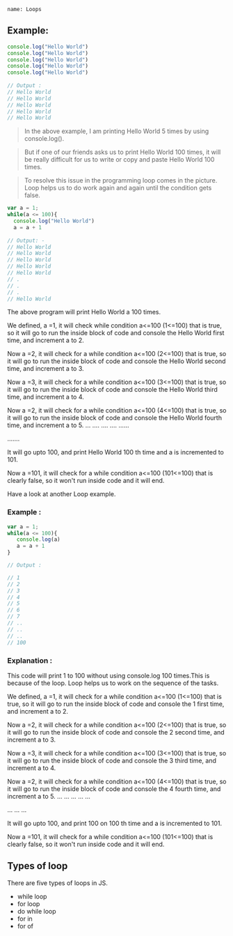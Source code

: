 ```ngMeta
name: Loops
```

## Example:

```javascript
console.log("Hello World")
console.log("Hello World")
console.log("Hello World")
console.log("Hello World")
console.log("Hello World")
 
// Output :
// Hello World
// Hello World
// Hello World
// Hello World
// Hello World

```

> In the above example, I am printing Hello World 5 times by using console.log().

> But if one of our friends asks us to print Hello World 100 times, it will be really difficult  for us  to write or copy and paste Hello World 100 times.

> To resolve this issue in the programming loop comes in the picture. Loop helps us to do work again and again until the condition gets false. 

```javascript
var a = 1;
while(a <= 100){
  console.log("Hello World")
  a = a + 1
 
// Output: - 
// Hello World
// Hello World
// Hello World
// Hello World
// Hello World
// .
// .
// .
// Hello World

```

The above program will print Hello World a 100 times.

We defined,  a =1, it will check while condition a<=100 (1<=100) that is true, so it will go to run the inside block of code  and console the Hello World first time, and increment a to 2.

Now a =2, it will check for a while condition a<=100 (2<=100) that is true, so it will go to run the inside block of code  and console the Hello World second time, and increment a to 3.

Now a =3, it will check for a while condition a<=100 (3<=100) that is true, so it will go to run the inside block of code  and console the Hello World third time, and increment a to 4.

Now a =2, it will check for a while condition a<=100 (4<=100) that is true, so it will go to run the inside block of code  and console the Hello World fourth time, and increment a to 5.
…
….
….
….
……

…….

It will go upto 100, and print Hello World 100 th time and a is incremented to 101.

Now a =101, it will check for a while condition a<=100 (101<=100) that is clearly false, so it won't run inside code and it will end.

Have a look at another Loop example.

### Example :

```javascript
var a = 1;
while(a <= 100){
   console.log(a)
   a = a + 1
}

// Output :

// 1
// 2
// 3
// 4
// 5
// 6
// 7
// ..
// ..
// ..
// 100
```

### Explanation :  

This code will print 1 to 100 without using console.log 100 times.This is because of the loop. Loop helps us to work on the sequence of the tasks.

We defined,  a =1, it will check for a while condition a<=100 (1<=100) that is true, so it will go to run the inside block of code  and console the 1 first time, and increment a to 2.

Now a =2, it will check for a while condition a<=100 (2<=100) that is true, so it will go to run the inside block of code  and console the 2 second time, and increment a to 3.

Now a =3, it will check for a while condition a<=100 (3<=100) that is true, so it will go to run the inside block of code  and console the 3 third time, and increment a to 4.

Now a =2, it will check for a while condition a<=100 (4<=100) that is true, so it will go to run the inside block of code  and console the 4 fourth time, and increment a to 5.
…
…
…
…
...

…
…
…

It will go upto 100, and print 100 on 100 th time and a is incremented to 101.


Now a =101, it will check for a while condition a<=100 (101<=100) that is clearly false, so it won't run inside code and it will end.

## Types of loop
	
There are five types of loops in JS.

- while loop
- for loop
- do while loop
- for in 
- for of 






